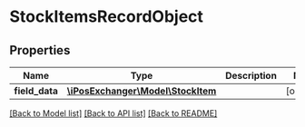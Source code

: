# StockItemsRecordObject

## Properties
Name | Type | Description | Notes
------------ | ------------- | ------------- | -------------
**field_data** | [**\iPosExchanger\Model\StockItem**](StockItem.md) |  | [optional] 

[[Back to Model list]](../README.md#documentation-for-models) [[Back to API list]](../README.md#documentation-for-api-endpoints) [[Back to README]](../README.md)


